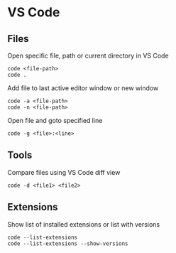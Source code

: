 # VS Code

## Files

Open specific file, path or current directory in VS Code

    code <file-path>
    code .

Add file to last active editor window or new window

    code -a <file-path>
    code -n <file-path>

Open file and goto specified line

    code -g <file>:<line>

## Tools

Compare files using VS Code diff view

    code -d <file1> <file2>

## Extensions

Show list of installed extensions or list with versions

    code --list-extensions
    code --list-extensions --show-versions

